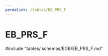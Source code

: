 ```yaml
---
permalink: /tables/EB_PRS_F
---
```

# EB\_PRS\_F
<!-- SPDX-License-Identifier: MPL-2.0 -->

<!-- ATTENTION : Ne pas supprimer ou modifier la ligne ci-dessous -->
#include "tables/.schemas/EGB/EB_PRS_F.md"
<!-- ATTENTION : Ne pas supprimer ou modifier la ligne ci-dessus -->
